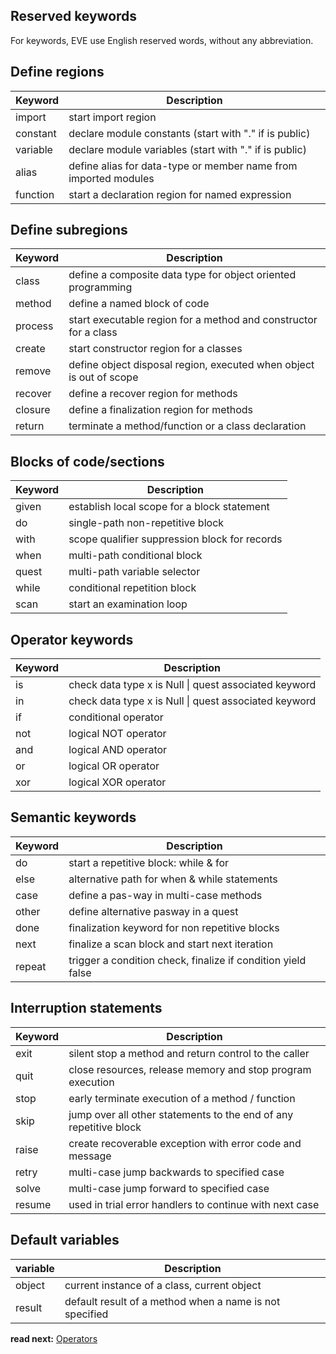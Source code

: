 ## Reserved keywords

For keywords, EVE use English reserved words, without any abbreviation.

## Define regions

| Keyword  | Description
|----------|-----------------------------------------------------------------------
| import   | start import region
| constant | declare module constants (start with "." if is public)
| variable | declare module variables (start with "." if is public)
| alias    | define alias for data-type or member name from imported modules
| function | start a declaration region for named expression

## Define subregions

| Keyword  | Description
|----------|-----------------------------------------------------------------------
| class    | define a composite data type for object oriented programming
| method   | define a named block of code
| process  | start executable region for a method and constructor for a class
| create   | start constructor region for a classes
| remove   | define object disposal region, executed when object is out of scope
| recover  | define a recover region for methods
| closure  | define a finalization region for methods
| return   | terminate a method/function or a class declaration

## Blocks of code/sections

| Keyword  | Description
|----------|---------------------------------------------------------------------
| given    | establish local scope for a block statement 
| do       | single-path non-repetitive block
| with     | scope qualifier suppression block for records
| when     | multi-path conditional block
| quest    | multi-path variable selector
| while    | conditional repetition block
| scan     | start an examination loop

## Operator keywords

| Keyword  | Description
|----------|-----------------------------------------------------------------
| is       | check data type x is Null \| quest associated keyword
| in       | check data type x is Null \| quest associated keyword
| if       | conditional operator
| not      | logical NOT operator
| and      | logical AND operator
| or       | logical OR  operator
| xor      | logical XOR operator

## Semantic keywords

| Keyword  | Description
|----------|-----------------------------------------------------------------
| do       | start a repetitive block: while & for
| else     | alternative path for when & while statements 
| case     | define a pas-way in multi-case methods
| other    | define alternative pasway in a quest
| done     | finalization keyword for non repetitive blocks 
| next     | finalize a scan block and start next iteration
| repeat   | trigger a condition check, finalize if condition yield false

## Interruption statements

| Keyword  | Description
|----------|-------------------------------------------------------------------
| exit     | silent stop a method and return control to the caller
| quit     | close resources, release memory and stop program execution
| stop     | early terminate execution of a method / function
| skip     | jump over all other statements to the end of any repetitive block
| raise    | create recoverable exception with error code and message
| retry    | multi-case jump backwards to specified case
| solve    | multi-case jump forward to specified case
| resume   | used in trial error handlers to continue with next case

## Default variables

| variable | Description
|----------|------------------------------------------------------------------
| object   | current instance of a class, current object
| result   | default result of a method when a name is not specified


**read next:** [Operators](operators.md)